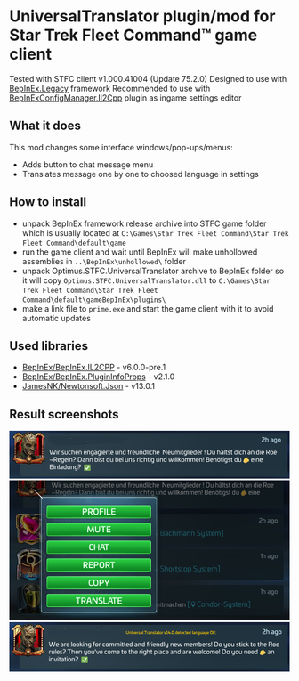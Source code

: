 # UniversalTranslator plugin/mod for Star Trek Fleet Command™ game client
Tested with STFC client v1.000.41004 (Update 75.2.0)
Designed to use with [BepInEx.Legacy](https://github.com/Plurimus/BepInEx.Legacy) framework
Recommended to use with [BepInExConfigManager.Il2Cpp](https://github.com/sinai-dev/BepInExConfigManager) plugin as ingame settings editor

## What it does
This mod changes some interface windows/pop-ups/menus:
- Adds button to chat message menu
- Translates message one by one to choosed language in settings
  
## How to install
- unpack BepInEx framework release archive into STFC game folder which is usually located at `C:\Games\Star Trek Fleet Command\Star Trek Fleet Command\default\game`
- run the game client and wait until BepInEx will make unhollowed assemblies in `..\BepInEx\unhollowed\` folder
- unpack Optimus.STFC.UniversalTranslator archive to BepInEx folder so it will copy `Optimus.STFC.UniversalTranslator.dll` to `C:\Games\Star Trek Fleet Command\Star Trek Fleet Command\default\gameBepInEx\plugins\`
- make a link file to `prime.exe` and start the game client with it to avoid automatic updates 

## Used libraries
- [BepInEx/BepInEx.IL2CPP](https://nuget.bepinex.dev/packages/BepInEx.IL2CPP) - v6.0.0-pre.1
- [BepInEx/BepInEx.PluginInfoProps](https://nuget.bepinex.dev/packages/BepInEx.PluginInfoProps) - v2.1.0
- [JamesNK/Newtonsoft.Json](https://github.com/JamesNK/Newtonsoft.Json) - v13.0.1

## Result screenshots
![UniversalTranslator1](UniversalTranslator_before.png)
![UniversalTranslator2](UniversalTranslator1.png)
![UniversalTranslator3](UniversalTranslator_after.png)




